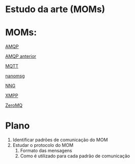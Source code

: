 # Estudo da arte (MOMs)

# MOMs:

[AMQP](AMQP.md)

[AMQP anterior](AMQP%20anterior.md)

[MQTT](MQTT.md)

[nanomsg](nanomsg.md)

[NNG](NNG.md)

[XMPP](XMPP.md)

[ZeroMQ](ZeroMQ.md)

# Plano

1. Identificar padrões de comunicação do MOM
2. Estudar o protocolo do MOM
    1. Formato das mensagens
    2. Como é utilizado para cada padrão de comunicação

#